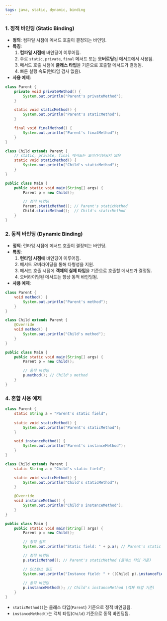 ```yaml
---
tags: java, static, dynamic, binding
---
```

### 1. **정적 바인딩 (Static Binding)**
- **정의**: 컴파일 시점에 메서드 호출이 결정되는 바인딩.
- **특징**:
    1. **컴파일 시점**에 바인딩이 이루어짐.
    2. 주로 `static`, `private`, `final` 메서드 또는 **오버로딩**된 메서드에서 사용됨.
    3. 메서드 호출 시점에 **클래스 타입**을 기준으로 호출할 메서드가 결정됨.
    4. 빠른 실행 속도(런타임 검사 없음).
- **사용 예제**:
```java
class Parent {
    private void privateMethod() {
        System.out.println("Parent's privateMethod");
    }

    static void staticMethod() {
        System.out.println("Parent's staticMethod");
    }

    final void finalMethod() {
        System.out.println("Parent's finalMethod");
    }
}

class Child extends Parent {
    // static, private, final 메서드는 오버라이딩되지 않음
    static void staticMethod() {
        System.out.println("Child's staticMethod");
    }
}

public class Main {
    public static void main(String[] args) {
        Parent p = new Child();

        // 정적 바인딩
        Parent.staticMethod(); // Parent's staticMethod
        Child.staticMethod();  // Child's staticMethod
    }
}

```

### 2. **동적 바인딩 (Dynamic Binding)**
- **정의**: 런타임 시점에 메서드 호출이 결정되는 바인딩.
- **특징**:
    1. **런타임 시점**에 바인딩이 이루어짐.
    2. 메서드 오버라이딩을 통해 다형성을 지원.
    3. 메서드 호출 시점에 **객체의 실제 타입**을 기준으로 호출할 메서드가 결정됨.
    4. 오버라이딩된 메서드는 항상 동적 바인딩됨.
- **사용 예제**:
```java
class Parent {
    void method() {
        System.out.println("Parent's method");
    }
}

class Child extends Parent {
    @Override
    void method() {
        System.out.println("Child's method");
    }
}

public class Main {
    public static void main(String[] args) {
        Parent p = new Child();

        // 동적 바인딩
        p.method(); // Child's method
    }
}
```

### **4. 혼합 사용 예제** 
```java
class Parent {
	static String a = "Parent's static field";
	
    static void staticMethod() {
        System.out.println("Parent's staticMethod");
    }

    void instanceMethod() {
        System.out.println("Parent's instanceMethod");
    }
}

class Child extends Parent {
	static String a = "Child's static field";

    static void staticMethod() {
        System.out.println("Child's staticMethod");
    }

    @Override
    void instanceMethod() {
        System.out.println("Child's instanceMethod");
    }
}

public class Main {
    public static void main(String[] args) {
        Parent p = new Child();

		// 정적 필드 
		System.out.println("Static field: " + p.a); // Parent's static field (정적 바인딩)

        // 정적 바인딩
        p.staticMethod(); // Parent's staticMethod (클래스 타입 기준)

		// 인스턴스 필드
		System.out.println("Instance field: " + ((Child) p).instanceField); // Child's instance field
		
        // 동적 바인딩
        p.instanceMethod(); // Child's instanceMethod (객체 타입 기준)
    }
}
```
- `staticMethod()`는 클래스 타입(`Parent`) 기준으로 정적 바인딩됨.
- `instanceMethod()`는 객체 타입(`Child`) 기준으로 동적 바인딩됨.